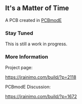 ## It's a Matter of Time

A  PCB created in [PCBmodE](https://github.com/boldport/pcbmode)

### Stay Tuned

This is still a work in progress.
 

### More Information

Project page:

https://jrainimo.com/build/?p=2118


PCBmodE Discussion: 

https://jrainimo.com/build/?p=1672

